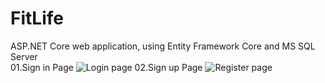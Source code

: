 # FitLife
ASP.NET Core web application, using Entity Framework Core and MS SQL Server
<br/>
01.Sign in Page
![Login page](https://github.com/user-attachments/assets/a4617c99-73f5-470a-9a0c-3b9036e41c63)
02.Sign up Page
![Register page](https://github.com/user-attachments/assets/1810e0e2-354a-484a-9766-ee42df75ba6b)

